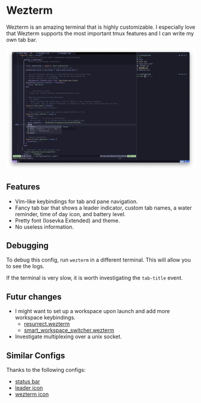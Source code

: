 # Wezterm

Wezterm is an amazing terminal that is highly customizable. I especially
love that Wezterm supports the most important tmux features and I can write my own tab bar.

![wezterm-preview](../../imgs/wezterm-setup.png)

## Features

- Vim-like keybindings for tab and pane navigation.
- Fancy tab bar that shows a leader indicator, custom tab names, a water reminder, time of day icon, and battery level.
- Pretty font (Iosevka Extended) and theme.
- No useless information.

## Debugging

To debug this config, run `wezterm` in a different terminal. This will allow you to see the logs.

If the terminal is very slow, it is worth investigating the `tab-title` event.

## Futur changes

- I might want to set up a workspace upon launch and add more workspace keybindings.
    - [resurrect.wezterm](https://github.com/MLFlexer/resurrect.wezterm)
    - [smart_workspace_switcher.wezterm](https://github.com/MLFlexer/smart_workspace_switcher.wezterm)
- Investigate multiplexing over a unix socket.

## Similar Configs

Thanks to the following configs:

- [status bar](https://github.com/directormac/dotfiles/tree/main/.config)
- [leader icon](https://github.com/dragonlobster/wezterm-config)
- [wezterm icon](https://github.com/mikker/wezterm-icon)

